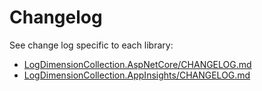 # Changelog

See change log specific to each library:

* [LogDimensionCollection.AspNetCore/CHANGELOG.md](./src/LogDimensionCollection.AspNetCore/CHANGELOG.md)
* [LogDimensionCollection.AppInsights/CHANGELOG.md](./src/LogDimensionCollection.AppInsights/CHANGELOG.md)
